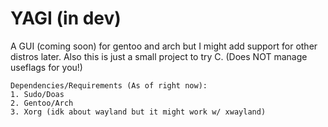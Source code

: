# YAGI (in dev)
A GUI (coming soon) for gentoo and arch but I might add support for other distros later. Also this is just a small project to try C.
 (Does NOT manage useflags for you!)
```
Dependencies/Requirements (As of right now):
1. Sudo/Doas
2. Gentoo/Arch 
3. Xorg (idk about wayland but it might work w/ xwayland)
```
